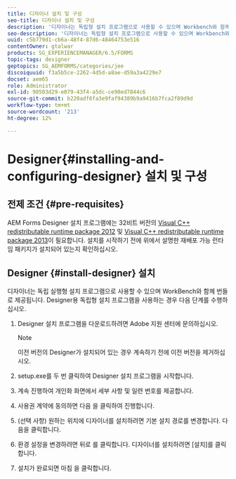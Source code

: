 ```yaml
---
title: 디자이너 설치 및 구성
seo-title: 디자이너 설치 및 구성
description: '디자이너는 독립형 설치 프로그램으로 사용할 수 있으며 Workbench와 함께 번들로 제공됩니다. 독립형 Designer 설치 방법을 알아봅니다.  '
seo-description: '디자이너는 독립형 설치 프로그램으로 사용할 수 있으며 Workbench와 함께 번들로 제공됩니다. 독립형 Designer 설치 방법을 알아봅니다.  '
uuid: c5b779d1-cb6a-48f4-87d6-48464753e516
contentOwner: gtalwar
products: SG_EXPERIENCEMANAGER/6.5/FORMS
topic-tags: designer
geptopics: SG_AEMFORMS/categories/jee
discoiquuid: f3a5b5ce-2262-4d5d-a8ae-d59a3a4229e7
docset: aem65
role: Administrator
exl-id: 90503d29-e079-43f4-a5dc-ce90ed7844c6
source-git-commit: b220adf6fa3e9faf94389b9a9416b7fca2f89d9d
workflow-type: tm+mt
source-wordcount: '213'
ht-degree: 12%

---
```


# Designer{#installing-and-configuring-designer} 설치 및 구성

## 전제 조건 {#pre-requisites}

AEM Forms Designer 설치 프로그램에는 32비트 버전의 [Visual C++ redistributable runtime package 2012](https://support.microsoft.com/en-in/help/2977003/the-latest-supported-visual-c-downloads) 및 [Visual C++ redistributable runtime package 2013](https://support.microsoft.com/en-in/help/3179560/update-for-visual-c-2013-and-visual-c-redistributable-package)이 필요합니다. 설치를 시작하기 전에 위에서 설명한 재배포 가능 런타임 패키지가 설치되어 있는지 확인하십시오.

## Designer {#install-designer} 설치

디자이너는 독립 실행형 설치 프로그램으로 사용할 수 있으며 WorkBench와 함께 번들로 제공됩니다. Designer용 독립형 설치 프로그램을 사용하는 경우 다음 단계를 수행하십시오.

1. Designer 설치 프로그램을 다운로드하려면 Adobe 지원 센터에 문의하십시오.

   >[!NOTE]
   >
   >이전 버전의 Designer가 설치되어 있는 경우 계속하기 전에 이전 버전을 제거하십시오.

1. setup.exe를 두 번 클릭하여 Designer 설치 프로그램을 시작합니다.
1. 계속 진행하여 개인화 화면에서 세부 사항 및 일련 번호를 제공합니다.
1. 사용권 계약에 동의하면 다음 을 클릭하여 진행합니다.
1. (선택 사항) 원하는 위치에 디자이너를 설치하려면 기본 설치 경로를 변경합니다. 다음을 클릭합니다.
1. 환경 설정을 변경하려면 뒤로 를 클릭합니다. 디자이너를 설치하려면 [설치]를 클릭합니다.
1. 설치가 완료되면 마침 을 클릭합니다.

